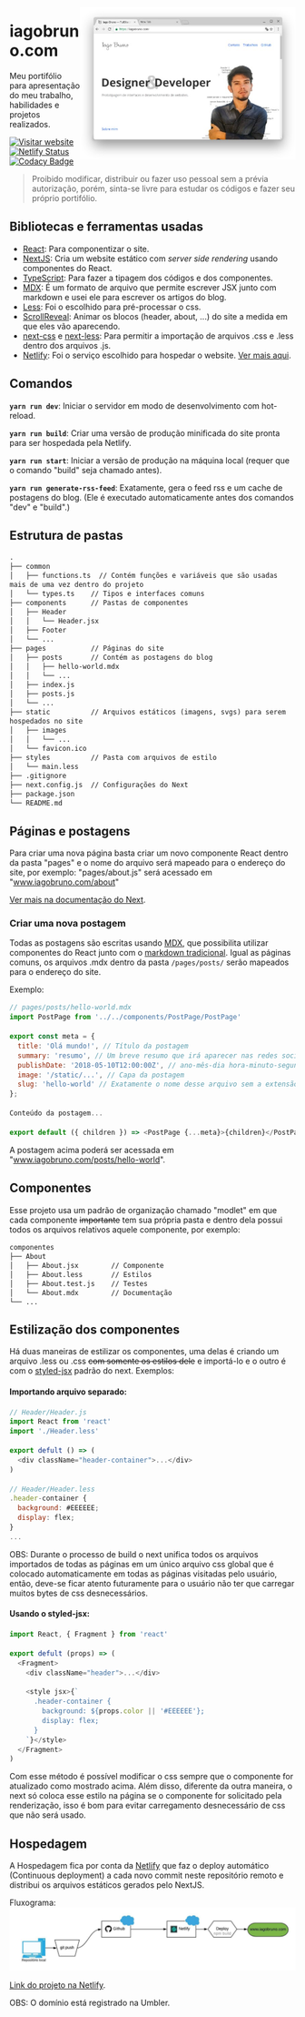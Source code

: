 [<img align="right" width="380" src="/static/images/website-print.jpg"/>](https://www.iagobruno.com/)

# iagobruno.com
Meu portifólio para apresentação do meu trabalho, habilidades e projetos realizados.

[![Visitar website](https://img.shields.io/website/https/www.iagobruno.com.svg)](https://www.iagobruno.com)
[![Netlify Status](https://api.netlify.com/api/v1/badges/aea4592e-19c7-4d18-85cf-d7bff624e9ea/deploy-status)](https://app.netlify.com/sites/iagobruno-com/deploys)
[![Codacy Badge](https://api.codacy.com/project/badge/Grade/28419b5ab582462bad5995f50c53e8ca)](https://www.codacy.com/app/httpiago/www.iagobruno.com?utm_source=github.com&amp;utm_medium=referral&amp;utm_content=httpiago/www.iagobruno.com&amp;utm_campaign=Badge_Grade)

> Proibido modificar, distribuir ou fazer uso pessoal sem a prévia autorização, porém, sinta-se livre para estudar os códigos e fazer seu próprio portifólio.

## Bibliotecas e ferramentas usadas

- [React](http://reactjs.org): Para componentizar o site.
- [NextJS](https://github.com/zeit/next.js): Cria um website estático com _server side rendering_ usando componentes do React.
- [TypeScript](https://typescriptlang.org): Para fazer a tipagem dos códigos e dos componentes.
- [MDX](https://mdxjs.com/): É um formato de arquivo que permite escrever JSX junto com markdown e usei ele para escrever os artigos do blog.
- [Less](http://lesscss.org): Foi o escolhido para pré-processar o css.
- [ScrollReveal](https://github.com/scrollreveal/scrollreveal): Animar os blocos (header, about, ...) do site a medida em que eles vão aparecendo.
- [next-css](https://github.com/zeit/next-plugins/tree/master/packages/next-css) e [next-less](https://github.com/zeit/next-plugins/tree/master/packages/next-less): Para permitir a importação de arquivos .css e .less dentro dos arquivos .js.
- [Netlify](https://www.netlify.com/): Foi o serviço escolhido para hospedar o website. [Ver mais aqui](/#Hospedagem).

## Comandos

**`yarn run dev`**: Iniciar o servidor em modo de desenvolvimento com hot-reload.

**`yarn run build`**: Criar uma versão de produção minificada do site pronta para ser hospedada pela Netlify.

**`yarn run start`**: Iniciar a versão de produção na máquina local (requer que o comando "build" seja chamado antes).

**`yarn run generate-rss-feed`**: Exatamente, gera o feed rss e um cache de postagens do blog. (Ele é executado automaticamente antes dos comandos "dev" e "build".)

## Estrutura de pastas

```
.
├── common
│   ├── functions.ts  // Contém funções e variáveis que são usadas mais de uma vez dentro do projeto
│   └── types.ts    // Tipos e interfaces comuns
├── components      // Pastas de componentes
│   ├── Header
│   │   └── Header.jsx
│   ├── Footer
│   └── ...
├── pages           // Páginas do site
│   ├── posts       // Contém as postagens do blog
│   │   ├── hello-world.mdx
│   │   └── ...
│   ├── index.js
│   ├── posts.js
│   └── ...
├── static          // Arquivos estáticos (imagens, svgs) para serem hospedados no site
│   ├── images
│   │   └── ...
│   └── favicon.ico
├── styles          // Pasta com arquivos de estilo
│   └── main.less
├── .gitignore
├── next.config.js  // Configurações do Next
├── package.json
└── README.md
```

## Páginas e postagens

Para criar uma nova página basta criar um novo componente React dentro da pasta "pages" e o nome do arquivo será mapeado para o endereço do site, por exemplo:
"pages/about.js" será acessado em "www.iagobruno.com/about"

[Ver mais na documentação do Next](https://github.com/zeit/next.js).

### Criar uma nova postagem

Todas as postagens são escritas usando [MDX](https://mdxjs.com/syntax), que possibilita utilizar componentes do React junto com o [markdown tradicional](https://github.com/adam-p/markdown-here/wiki/Markdown-Cheatsheet). Igual as páginas comuns, os arquivos .mdx  dentro da pasta `/pages/posts/` serão mapeados para o endereço do site.

Exemplo:

```js
// pages/posts/hello-world.mdx
import PostPage from '../../components/PostPage/PostPage'

export const meta = {
  title: 'Olá mundo!', // Título da postagem
  summary: 'resumo', // Um breve resumo que irá aparecer nas redes sociais e no Google.
  publishDate: '2018-05-10T12:00:00Z', // ano-mês-dia hora-minuto-segundo
  image: '/static/...', // Capa da postagem
  slug: 'hello-world' // Exatamente o nome desse arquivo sem a extensão .mdx
};

Conteúdo da postagem...

export default ({ children }) => <PostPage {...meta}>{children}</PostPage>

```

A postagem acima poderá ser acessada em "www.iagobruno.com/posts/hello-world".

## Componentes

Esse projeto usa um padrão de organização chamado "modlet" em que cada componente ~~importante~~ tem sua própria pasta e dentro dela possui todos os arquivos relativos aquele componente, por exemplo:

```
componentes
├── About
│   ├── About.jsx        // Componente
│   ├── About.less       // Estilos
│   ├── About.test.js    // Testes
│   └── About.mdx        // Documentação
└── ...
```

## Estilização dos componentes

Há duas maneiras de estilizar os componentes, uma delas é criando um arquivo .less ou .css ~~com somente os estilos dele~~ e importá-lo e o outro é com o [styled-jsx](https://github.com/zeit/styled-jsx) padrão do next. Exemplos:

#### Importando arquivo separado:

```js
// Header/Header.js
import React from 'react'
import './Header.less'

export defult () => (
  <div className="header-container">...</div>
)

// Header/Header.less
.header-container {
  background: #EEEEEE;
  display: flex;
}
...
```

OBS: Durante o processo de build o next unifica todos os arquivos importados de todas as páginas em um único arquivo css global que é colocado automaticamente em todas as páginas visitadas pelo usuário, então, deve-se ficar atento futuramente para o usuário não ter que carregar muitos bytes de css desnecessários.

#### Usando o styled-jsx:

```js
import React, { Fragment } from 'react'

export defult (props) => (
  <Fragment>
    <div className="header">...</div>

    <style jsx>{`
      .header-container {
        background: ${props.color || '#EEEEEE'};
        display: flex;
      }
    `}</style>
  </Fragment>
)
```

Com esse método é possível modificar o css sempre que o componente for atualizado como mostrado acima. Além disso, diferente da outra maneira, o next só coloca esse estilo na página se o componente for solicitado pela renderização, isso é bom para evitar carregamento desnecessário de css que não será usado.

## Hospedagem

A Hospedagem fica por conta da [Netlify](https://www.netlify.com) que faz o deploy automático (Continuous deployment) a cada novo commit neste repositório remoto e distribui os arquivos estáticos gerados pelo NextJS.

Fluxograma:
![Fluxograma da hospedagem](/static/images/Netlify_Flow_Chart.jpeg)

[Link do projeto na Netlify](https://app.netlify.com/sites/iagobruno-com).

OBS: O domínio está registrado na Umbler.
